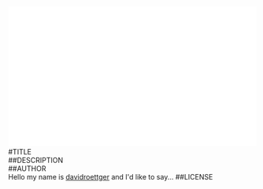 ![image](screenshot.png)  
#TITLE  
##DESCRIPTION  
##AUTHOR  
Hello my name is [davidroettger](https://github.com/davidroettger) and I'd like to say... 
##LICENSE  
